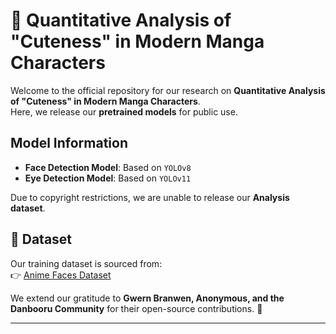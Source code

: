 # 🎨 Quantitative Analysis of "Cuteness" in Modern Manga Characters

Welcome to the official repository for our research on **Quantitative Analysis of "Cuteness" in Modern Manga Characters**.  
Here, we release our **pretrained models** for public use.

## Model Information
- **Face Detection Model**: Based on `YOLOv8`
- **Eye Detection Model**: Based on `YOLOv11`

Due to copyright restrictions, we are unable to release our **Analysis dataset**.

## 📂 Dataset
Our training dataset is sourced from:  
👉 [Anime Faces Dataset](https://www.kaggle.com/datasets/soumikrakshit/anime-faces)  

We extend our gratitude to **Gwern Branwen, Anonymous, and the Danbooru Community** for their open-source contributions. 🙌

---





